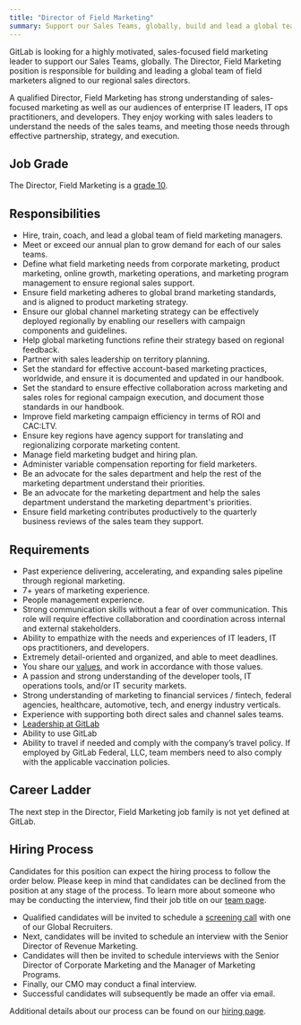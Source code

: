 ```yaml
---
title: "Director of Field Marketing"
summary: Support our Sales Teams, globally, build and lead a global team of field marketers aligned to our regional sales directors.
---
```


GitLab is looking for a highly motivated, sales-focused field marketing leader to support our Sales Teams, globally. The Director, Field Marketing position is responsible for building and leading a global team of field marketers aligned to our regional sales directors.

A qualified Director, Field Marketing has strong understanding of sales-focused marketing as well as our audiences of enterprise IT leaders, IT ops practitioners, and developers. They enjoy working with sales leaders to understand the needs of the sales teams, and meeting those needs through effective partnership, strategy, and execution.

## Job Grade

The Director, Field Marketing is a [grade 10](https://about.gitlab.com/handbook/total-rewards/compensation/compensation-calculator/#gitlab-job-grades).

## Responsibilities

- Hire, train, coach, and lead a global team of field marketing managers.
- Meet or exceed our annual plan to grow demand for each of our sales teams.
- Define what field marketing needs from corporate marketing, product marketing, online growth, marketing operations, and marketing program management to ensure regional sales support.
- Ensure field marketing adheres to global brand marketing standards, and is aligned to product marketing strategy.
- Ensure our global channel marketing strategy can be effectively deployed regionally by enabling our resellers with campaign components and guidelines.
- Help global marketing functions refine their strategy based on regional feedback.
- Partner with sales leadership on territory planning.
- Set the standard for effective account-based marketing practices, worldwide, and ensure it is documented and updated in our handbook.
- Set the standard to ensure effective collaboration across marketing and sales roles for regional campaign execution, and document those standards in our handbook.
- Improve field marketing campaign efficiency in terms of ROI and CAC:LTV.
- Ensure key regions have agency support for translating and regionalizing corporate marketing content.
- Manage field marketing budget and hiring plan.
- Administer variable compensation reporting for field marketers.
- Be an advocate for the sales department and help the rest of the marketing department understand their priorities.
- Be an advocate for the marketing department and help the sales department understand the marketing department's priorities.
- Ensure field marketing contributes productively to the quarterly business reviews of the sales team they support.

## Requirements

- Past experience delivering, accelerating, and expanding sales pipeline through regional marketing.
- 7+ years of marketing experience.
- People management experience.
- Strong communication skills without a fear of over communication. This role will require effective collaboration and coordination across internal and external stakeholders.
- Ability to empathize with the needs and experiences of IT leaders, IT ops practitioners, and developers.
- Extremely detail-oriented and organized, and able to meet deadlines.
- You share our [values](/handbook/values/), and work in accordance with those values.
- A passion and strong understanding of the developer tools, IT operations tools, and/or IT security markets.
- Strong understanding of marketing to financial services / fintech, federal agencies, healthcare, automotive, tech, and energy industry verticals.
- Experience with supporting both direct sales and channel sales teams.
- [Leadership at GitLab](https://about.gitlab.com/company/team/structure/#director-group)
- Ability to use GitLab
- Ability to travel if needed and comply with the company’s travel policy. If employed by GitLab Federal, LLC, team members need to also comply with the applicable vaccination policies.

## Career Ladder

The next step in the Director, Field Marketing job family is not yet defined at GitLab.

## Hiring Process

Candidates for this position can expect the hiring process to follow the order below. Please keep in mind that candidates can be declined from the position at any stage of the process. To learn more about someone who may be conducting the interview, find their job title on our [team page](https://about.gitlab.com/company/team/).

- Qualified candidates will be invited to schedule a [screening call](https://about.gitlab.com/handbook/hiring/interviewing/#screening-call) with one of our Global Recruiters.
- Next, candidates will be invited to schedule an interview with the Senior Director of Revenue Marketing.
- Candidates will then be invited to schedule interviews with the Senior Director of Corporate Marketing and the Manager of Marketing Programs.
- Finally, our CMO may conduct a final interview.
- Successful candidates will subsequently be made an offer via email.

Additional details about our process can be found on our [hiring page](https://about.gitlab.com/handbook/hiring/).

